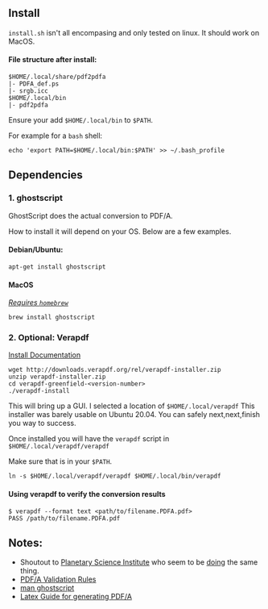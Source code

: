 ## Install
`install.sh` isn't all encompasing and only tested on linux. It should work on MacOS.

#### File structure after install:

```
$HOME/.local/share/pdf2pdfa
|- PDFA_def.ps
|- srgb.icc
$HOME/.local/bin
|- pdf2pdfa
```
Ensure your add `$HOME/.local/bin` to `$PATH`.

For example for a `bash` shell:
```
echo 'export PATH=$HOME/.local/bin:$PATH' >> ~/.bash_profile
```


## Dependencies

### 1. ghostscript
GhostScript does the actual conversion to PDF/A.

How to install it will depend on your OS. Below are a few examples.

#### Debian/Ubuntu:
```
apt-get install ghostscript
```

#### MacOS
[*Requires `homebrew`*](https://formulae.brew.sh/formula/ghostscript)
```
brew install ghostscript
````

### 2. Optional: Verapdf
[Install Documentation](https://docs.verapdf.org/install)

```
wget http://downloads.verapdf.org/rel/verapdf-installer.zip
unzip verapdf-installer.zip
cd verapdf-greenfield-<version-number>
./verapdf-install
```
This will bring up a GUI. I selected a location of `$HOME/.local/verapdf`
This installer was barely usable on Ubuntu 20.04. You can safely next,next,finish you way to success.

Once installed you will have the `verapdf` script in `$HOME/.local/verapdf/verapdf`

Make sure that is in your `$PATH`.

```
ln -s $HOME/.local/verapdf/verapdf $HOME/.local/bin/verapdf
```

#### Using verapdf to verify the conversion results
```
$ verapdf --format text <path/to/filename.PDFA.pdf>
PASS /path/to/filename.PDFA.pdf
```

## Notes:
- Shoutout to [Planetary Science Institute](https://sbn.psi.edu/pds/other_tools/pdf1a.html) who seem to be [doing](https://github.com/sbn-psi/data-provider-tools/tree/master/pdf2pdfa) the same thing.
- [PDF/A Validation Rules](https://docs.verapdf.org/validation/pdfa-part1/)
- [man ghostscript](https://www.ghostscript.com/doc/current/Use.htm)
- [Latex Guide for generating PDF/A](https://webpages.tuni.fi/latex/pdfa-guide.pdf)
